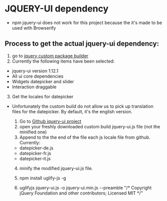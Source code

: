 # JQUERY-UI dependency

- npm jquery-ui does not work for this project because the it's made to be used with Browserify

## Process to get the actual jquery-ui dependency:

1. go to [jquery custom package builder](http://jqueryui.com/download/)
2. Currently the following items have been selected:
  - jquery-ui version 1.12.1
  - All ui core dependencies
  - Widgets datepicker and slider
  - Interaction draggable
3. Get the locales for datepicker
  - Unfortunately the custom build do not allow us to pick up translation files
  for the datepicker. By default, it's the english version.

    1. Go to [Github jquery-ui project](https://github.com/jquery/jquery-ui/tree/master/ui/i18n)
    2. open your freshly downloaded custom build jquery-ui.js file
    (not the minified one)
    3. Append to the the end of the file each js locale file from github. Currently:
      - datepicker-de.js
      - datepicker-fr.js
      - datepicker-it.js
    4. minify the modified jquery-ui.js file.

      1. npm install uglify-js -g
      2. uglifyjs jquery-ui.js -o jquery-ui.min.js --preamble "/* Copyright jQuery Foundation and other contributors; Licensed MIT */"

